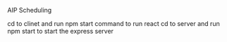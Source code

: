 AIP Scheduling


cd to clinet and run npm start command to run react 
cd to server and run npm start to start the express server
